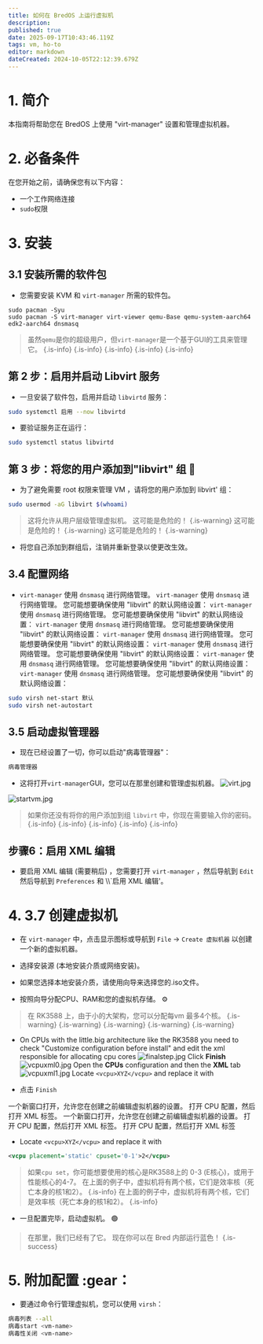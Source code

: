 ```yaml
---
title: 如何在 BredOS 上运行虚拟机
description:
published: true
date: 2025-09-17T10:43:46.119Z
tags: vm, ho-to
editor: markdown
dateCreated: 2024-10-05T22:12:39.679Z
---
```


# 1. 简介

本指南将帮助您在 BredOS 上使用 "virt-manager" 设置和管理虚拟机器。

# 2. 必备条件

在您开始之前，请确保您有以下内容：

- 一个工作网络连接
- `sudo`权限

# 3. 安装

## 3.1 安装所需的软件包

- 您需要安装 KVM 和 `virt-manager` 所需的软件包。

```
sudo pacman -Syu
sudo pacman -S virt-manager virt-viewer qemu-Base qemu-system-aarch64 edk2-aarch64 dnsmasq 
```

> 虽然`qemu`是你的超级用户，但`virt-manager`是一个基于GUI的工具来管理它。
> {.is-info}
> {.is-info}
> {.is-info}
> {.is-info}
> {.is-info}

## 第 2 步：启用并启动 Libvirt 服务

- 一旦安装了软件包，启用并启动 `libvirtd` 服务：

```bash
sudo systemctl 启用 --now libvirtd
```

- 要验证服务正在运行：

```bash
sudo systemctl status libvirtd
```

## 第 3 步：将您的用户添加到"libvirt" 组 👥

- 为了避免需要 root 权限来管理 VM ，请将您的用户添加到 libvirt' 组：

```bash
sudo usermod -aG libvirt $(whoami)
```

> 这将允许从用户层级管理虚拟机。 这可能是危险的！
> {.is-warning} 这可能是危险的！
> {.is-warning} 这可能是危险的！
> {.is-warning}

- 将您自己添加到群组后，注销并重新登录以使更改生效。

## 3.4 配置网络

- `virt-manager` 使用 `dnsmasq` 进行网络管理。 `virt-manager` 使用 `dnsmasq` 进行网络管理。 您可能想要确保使用 "libvirt" 的默认网络设置： `virt-manager` 使用 `dnsmasq` 进行网络管理。 您可能想要确保使用 "libvirt" 的默认网络设置： `virt-manager` 使用 `dnsmasq` 进行网络管理。 您可能想要确保使用 "libvirt" 的默认网络设置： `virt-manager` 使用 `dnsmasq` 进行网络管理。 您可能想要确保使用 "libvirt" 的默认网络设置： `virt-manager` 使用 `dnsmasq` 进行网络管理。 您可能想要确保使用 "libvirt" 的默认网络设置： `virt-manager` 使用 `dnsmasq` 进行网络管理。 您可能想要确保使用 "libvirt" 的默认网络设置： `virt-manager` 使用 `dnsmasq` 进行网络管理。 您可能想要确保使用 "libvirt" 的默认网络设置：

```bash
sudo virsh net-start 默认
sudo virsh net-autostart
```

## 3.5 启动虚拟管理器

- 现在已经设置了一切，你可以启动"病毒管理器"：

```bash
病毒管理器
```

- 这将打开`virt-manager`GUI，您可以在那里创建和管理虚拟机器。
  ![virt.jpg](/vms/virt.jpg)

![startvm.jpg](/vms/startvm.jpg)

> 如果你还没有将你的用户添加到组 `libvirt` 中，你现在需要输入你的密码。
> {.is-info}
> {.is-info}
> {.is-info}
> {.is-info}
> {.is-info}

## 步骤6：启用 XML 编辑

- 要启用 XML 编辑 (需要稍后) ，您需要打开 `virt-manager` ，然后导航到 `Edit` 然后导航到 `Preferences` 和 \\\\\`启用 XML 编辑'。

# 4. 3.7 创建虚拟机

- 在 `virt-manager` 中，点击显示图标或导航到 `File` -> `Create 虚拟机器` 以创建一个新的虚拟机器。

- 选择安装源 (本地安装介质或网络安装)。

- 如果您选择本地安装介质，请使用向导来选择您的.iso文件。

- 按照向导分配CPU、RAM和您的虚拟机存储。 ⚙️

> 在 RK3588 上，由于小的大架构，您可以分配每vm 最多4个核。
> {.is-warning}
> {.is-warning}
> {.is-warning}
> {.is-warning}
> {.is-warning}

- On CPUs with the little.big architecture like the RK3588 you need to check "Customize configuration before install" and edit the xml responsible for allocating cpu cores
  ![finalstep.jpg](/vms/finalstep.jpg)
  Click **Finish**
  ![vcpuxml0.jpg](/vms/vcpuxml0.jpg)
  Open the **CPUs** configuration and then the **XML** tab
  ![vcpuxml1.jpg](/vms/vcpuxml1.jpg)
  Locate `<vcpu>XYZ</vcpu>` and replace it with

- 点击 `Finish`

一个新窗口打开，允许您在创建之前编辑虚拟机器的设置。 打开 CPU 配置，然后打开 XML 标签。 一个新窗口打开，允许您在创建之前编辑虚拟机器的设置。 打开 CPU 配置，然后打开 XML 标签。 打开 CPU 配置，然后打开 XML 标签

- Locate `<vcpu>XYZ</vcpu>` and replace it with

```xml
<vcpu placement='static' cpuset='0-1'>2</vcpu>
```

> 如果`cpu set`，你可能想要使用的核心是RK3588上的 0-3 (E核心)，或用于性能核心的4-7。
> 在上面的例子中，虚拟机将有两个核，它们是效率核（死亡本身的核1和2）。
> {.is-info}
> 在上面的例子中，虚拟机将有两个核，它们是效率核（死亡本身的核1和2）。
> {.is-info}

- 一旦配置完毕，启动虚拟机。 🟢

> 在那里，我们已经有了它。 现在你可以在 Bred 内部运行蓝色！
> {.is-success}

# 5. 附加配置 :gear：

- 要通过命令行管理虚拟机，您可以使用 `virsh`：

```bash
病毒列表 --all
病毒start <vm-name>
病毒性关闭 <vm-name>
```


